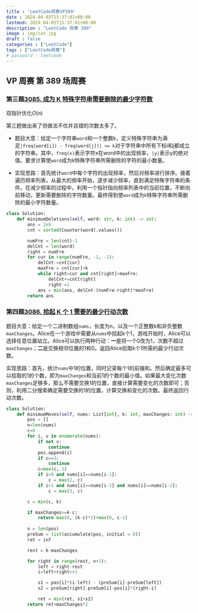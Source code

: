 ```yaml
---
title : 'LeetCode周赛VP389'
date : 2024-04-03T15:37:01+08:00
lastmod: 2024-04-05T15:37:01+08:00
description : "LeetCode 周赛 389" 
image : img/cat.jpg
draft : false    
categories : ["LeetCode"]
tags : ["LeetCode周赛"]
# password : leetcode
---
```


## VP 周赛 第 389 场周赛

### 第三题[3085. 成为 K 特殊字符串需要删除的最少字符数](https://leetcode.cn/problems/minimum-deletions-to-make-string-k-special/)

双指针优化$O(n)$

第三题做出来了但做法不优并且错的次数太多了。

- 题目大意：给定一个字符串`word`和一个整数k，定义特殊字符串为满足`|freq(word[i]) - freq(word[j])| <= k`对于字符串中所有下标i和j都成立的字符串。其中，`freq(x)`表示字符x在word中的出现频率，`|y|`表示y的绝对值。要求计算使`word`成为k特殊字符串所需删除的字符的最小数量。


- 实现思路：首先统计`word`中每个字符的出现频率，然后对频率进行排序。接着遍历频率列表，从最大的频率开始，逐步减少频率，直到满足特殊字符串的条件。在减少频率的过程中，利用一个指针指向频率列表中的当前位置，不断向前移动，更新需要删除的字符数量。最终得到使`word`成为`k`特殊字符串所需删除的最小字符数量。


```py
class Solution:
    def minimumDeletions(self, word: str, k: int) -> int:
        ans = 2e9
        cnt = sorted(Counter(word).values())

        numFre = len(cnt)-1
        delCnt = len(word)
        right = numFre
        for cur in range(numFre, -1, -1):
            delCnt-=cnt[cur]
            maxFre = cnt[cur]+k
            while right>cur and cnt[right]>maxFre:
                delCnt+=cnt[right]
                right-=1
            ans = min(ans, delCnt-(numFre-right)*maxFre)
        return ans
```

### 第四题[3086. 拾起 K 个 1 需要的最少行动次数](https://leetcode.cn/problems/minimum-moves-to-pick-k-ones/)

题目大意：给定一个二进制数组`nums`，长度为n，以及一个正整数k和非负整数`maxChanges`。Alice在一个游戏中需要从`nums`中拾起k个1，游戏开始时，Alice可以选择任意位置站立。Alice可以执行两种行动：**一**是将一个0改为1，次数不超过`maxChanges`；**二**是交换相邻位置的1和0。返回Alice拾取k个1所需的最少行动次数。

实现思路：首先，统计`nums`中1的位置，同时记录每个1的前缀和。然后确定最多可以拾取的1的个数，即为`maxChanges`和当前1的个数的最小值。如果最大变化次数`maxChanges`足够多，那么不需要交换1的位置，直接计算需要变化的次数即可；否则，利用二分搜索确定需要交换的1的位置，计算交换和变化的次数。最终返回行动次数。

```py
class Solution:
    def minimumMoves(self, nums: List[int], k: int, maxChanges: int) -> int:
        pos = []
        n=len(nums)
        c=0
        for i, v in enumerate(nums):
            if not v:
                continue
            pos.append(i)
            if c==3:
                continue
            c=max(c, 1)
            if i>0 and nums[i]==nums[i-1]:
                c = max(2, c)
            if i>1 and nums[i]==nums[i-1] and nums[i]==nums[i-2]:
                c = max(3, c)

        c = min(c, k)

        if maxChanges>=k-c:
            return max(0, (k-c)*2)+max(0, c-1)
        
        n = len(pos)
        preSum = list(accumulate(pos, initial = 0))
        ret = inf

        rest = k-maxChanges

        for right in range(rest, n+1):
            left = right-rest
            i=left+right>>1

            s1 = pos[i]*(i-left) - (preSum[i]-preSum[left])
            s2 = preSum[right]-preSum[i]-pos[i]*(right-i)

            ret = min(ret, s1+s2)
        return ret+maxChanges*2

```
